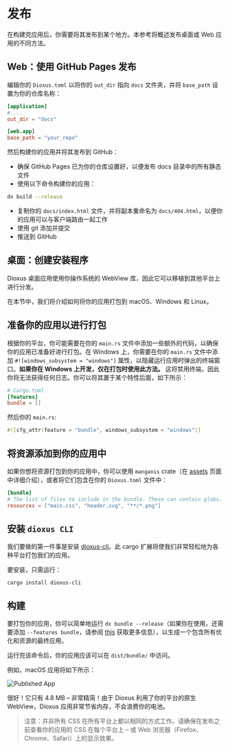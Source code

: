 # 发布

在构建完应用后，你需要将其发布到某个地方。本参考将概述发布桌面或 Web 应用的不同方法。

## Web：使用 GitHub Pages 发布

编辑你的 `Dioxus.toml`  以将你的 `out_dir` 指向 `docs` 文件夹，并将 `base_path` 设置为你的仓库名称：

```toml
[application]
# ...
out_dir = "docs"

[web.app]
base_path = "your_repo"
```

然后构建你的应用并将其发布到 GitHub：

- 确保 GitHub Pages 已为你的仓库设置好，以便发布 docs 目录中的所有静态文件
- 使用以下命令构建你的应用：
```sh
dx build --release
```
- 复制你的 `docs/index.html` 文件，并将副本重命名为 `docs/404.html`，以便你的应用可以与客户端路由一起工作
- 使用 git 添加并提交
- 推送到 GitHub

## 桌面：创建安装程序

Dioxus 桌面应用使用你操作系统的 WebView 库，因此它可以移植到其他平台上进行分发。

在本节中，我们将介绍如何将你的应用打包到 macOS、Windows 和 Linux。

## 准备你的应用以进行打包

根据你的平台，你可能需要在你的 `main.rs` 文件中添加一些额外的代码，以确保你的应用已准备好进行打包。在 Windows 上，你需要在你的 `main.rs` 文件中添加 `#![windows_subsystem = "windows"]` 属性，以隐藏运行应用时弹出的终端窗口。**如果你在 Windows 上开发，仅在打包时使用此方法。** 这将禁用终端，因此你将无法获得任何日志。你可以将其置于某个特性后面，如下所示：

```toml
# Cargo.toml
[features]
bundle = []
```

然后你的 `main.rs`:

```rust
#![cfg_attr(feature = "bundle", windows_subsystem = "windows")]
```

## 将资源添加到你的应用中

如果你想将资源打包到你的应用中，你可以使用 `manganis` crate（在 [assets](../reference/assets.md) 页面中详细介绍），或者将它们包含在你的 `Dioxus.toml` 文件中：

```toml
[bundle]
# The list of files to include in the bundle. These can contain globs.
resources = ["main.css", "header.svg", "**/*.png"]
```

## 安装 `dioxus CLI`

我们要做的第一件事是安装 [dioxus-cli](https://github.com/DioxusLabs/dioxus/tree/v0.5/packages/cli)。此 cargo 扩展将使我们非常轻松地为各种平台打包我们的应用。

要安装，只需运行：

`cargo install dioxus-cli`

## 构建

要打包你的应用，你可以简单地运行 `dx bundle --release`（如果你在使用，还需要添加 `--features bundle`，请参阅 [this](#preparing-your-application-for-bundling) 获取更多信息），以生成一个包含所有优化和资源的最终应用。

运行完该命令后，你的应用应该可以在 `dist/bundle/` 中访问。

例如，macOS 应用将如下所示：

![Published App](public/static/publish.png)

很好！它只有 4.8 MB – 非常精简！由于 Dioxus 利用了你的平台的原生 WebView，Dioxus 应用非常节省内存，不会浪费你的电池。

> 注意：并非所有 CSS 在所有平台上都以相同的方式工作。请确保在发布之前查看你的应用的 CSS 在每个平台上 – 或 Web 浏览器（Firefox、Chrome、Safari）上的显示效果。